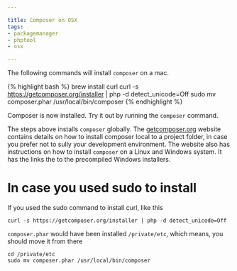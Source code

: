 ```yaml
---

title: Composer on OSX
tags:
- packagemanager
- phptool
- osx

---
```


The following commands will install `composer` on a mac.

{% highlight bash %}
brew install curl
curl -s https://getcomposer.org/installer | php -d detect_unicode=Off
sudo mv composer.phar /usr/local/bin/composer
{% endhighlight %}

Composer is now installed. Try it out by running the `composer` command.

The steps above installs `composer` globally. The [getcomposer.org](https://getcomposer.org/doc/00-intro.md) website contains details on how to install composer local to a project folder, in case you prefer not to sully your development environment. The website also has instructions on how to install `composer` on a Linux and Windows system. It has the links the to the precompiled Windows installers.

# In case you used sudo to install

If you used the sudo command to install curl, like this 

~~~
curl -s https://getcomposer.org/installer | php -d detect_unicode=Off
~~~

`composer.phar` would have been installed `/private/etc`, which means, you should move it from there

~~~
cd /private/etc
sudo mv composer.phar /usr/local/bin/composer
~~~


